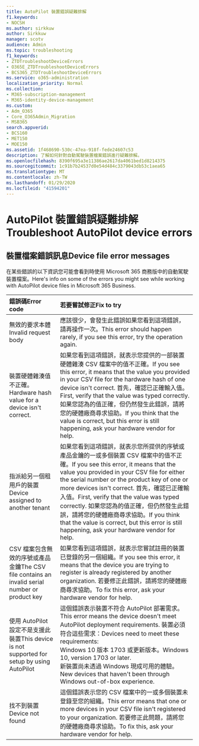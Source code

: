```yaml
---
title: AutoPilot 裝置錯誤疑難排解
f1.keywords:
- NOCSH
ms.author: sirkkuw
author: Sirkkuw
manager: scotv
audience: Admin
ms.topic: troubleshooting
f1_keywords:
- ZTDTroubleshootDeviceErrors
- O365E_ZTDTroubleshootDeviceErrors
- BCS365_ZTDTroubleshootDeviceErrors
ms.service: o365-administration
localization_priority: Normal
ms.collection:
- M365-subscription-management
- M365-identity-device-management
ms.custom:
- Adm_O365
- Core_O365Admin_Migration
- MSB365
search.appverid:
- BCS160
- MET150
- MOE150
ms.assetid: 1f468690-530c-47ea-918f-fede24607c53
description: 了解如何針對自動駕駛裝置檔案錯誤進行疑難排解。
ms.openlocfilehash: 8390f695a3e11386ae2617da4061bed1d8214375
ms.sourcegitcommit: 1c91b7b24537d0e54d484c3379043db53c1aea65
ms.translationtype: MT
ms.contentlocale: zh-TW
ms.lasthandoff: 01/29/2020
ms.locfileid: "41594201"
---
```

# <a name="troubleshoot-autopilot-device-errors"></a><span data-ttu-id="981f3-103">AutoPilot 裝置錯誤疑難排解</span><span class="sxs-lookup"><span data-stu-id="981f3-103">Troubleshoot AutoPilot device errors</span></span>

## <a name="device-file-error-messages"></a><span data-ttu-id="981f3-104">裝置檔案錯誤訊息</span><span class="sxs-lookup"><span data-stu-id="981f3-104">Device file error messages</span></span>

<span data-ttu-id="981f3-105">在某些錯誤的以下資訊您可能會看到時使用 Microsoft 365 商務版中的自動駕駛裝置檔案。</span><span class="sxs-lookup"><span data-stu-id="981f3-105">Here's info on some of the errors you might see while working with AutoPilot device files in Microsoft 365 Business.</span></span> 
  
|<span data-ttu-id="981f3-106">**錯誤碼**</span><span class="sxs-lookup"><span data-stu-id="981f3-106">**Error code**</span></span>|<span data-ttu-id="981f3-107">**若要嘗試修正**</span><span class="sxs-lookup"><span data-stu-id="981f3-107">**Fix to try**</span></span>|
|:-----|:-----|
|<span data-ttu-id="981f3-108">無效的要求本體</span><span class="sxs-lookup"><span data-stu-id="981f3-108">Invalid request body</span></span>  <br/> |<span data-ttu-id="981f3-109">應該很少，會發生此錯誤如果您看到這項錯誤，請再操作一次。</span><span class="sxs-lookup"><span data-stu-id="981f3-109">This error should happen rarely, if you see this error, try the operation again.</span></span>  <br/> |
|<span data-ttu-id="981f3-110">裝置硬體雜湊值不正確。</span><span class="sxs-lookup"><span data-stu-id="981f3-110">Hardware hash value for a device isn't correct.</span></span>  <br/> |<span data-ttu-id="981f3-111">如果您看到這項錯誤，就表示您提供的一部裝置硬體雜湊 CSV 檔案中的值不正確。</span><span class="sxs-lookup"><span data-stu-id="981f3-111">If you see this error, it means that the value you provided in your CSV file for the hardware hash of one device isn't correct.</span></span> <span data-ttu-id="981f3-112">首先，確認已正確輸入值。</span><span class="sxs-lookup"><span data-stu-id="981f3-112">First, verify that the value was typed correctly.</span></span> <span data-ttu-id="981f3-113">如果您認為的值正確，但仍然發生此錯誤，請將您的硬體廠商尋求協助。</span><span class="sxs-lookup"><span data-stu-id="981f3-113">If you think that the value is correct, but this error is still happening, ask your hardware vendor for help.</span></span>  <br/> |
|<span data-ttu-id="981f3-114">指派給另一個租用戶的裝置</span><span class="sxs-lookup"><span data-stu-id="981f3-114">Device assigned to another tenant</span></span>  <br/> |<span data-ttu-id="981f3-115">如果您看到這項錯誤，就表示您所提供的序號或產品金鑰的一或多個裝置 CSV 檔案中的值不正確。</span><span class="sxs-lookup"><span data-stu-id="981f3-115">If you see this error, it means that the value you provided in your CSV file for either the serial number or the product key of one or more devices isn't correct.</span></span> <span data-ttu-id="981f3-116">首先，確認已正確輸入值。</span><span class="sxs-lookup"><span data-stu-id="981f3-116">First, verify that the value was typed correctly.</span></span> <span data-ttu-id="981f3-117">如果您認為的值正確，但仍然發生此錯誤，請將您的硬體廠商尋求協助。</span><span class="sxs-lookup"><span data-stu-id="981f3-117">If you think that the value is correct, but this error is still happening, ask your hardware vendor for help.</span></span>  <br/> |
|<span data-ttu-id="981f3-118">CSV 檔案包含無效的序號或產品金鑰</span><span class="sxs-lookup"><span data-stu-id="981f3-118">The CSV file contains an invalid serial number or product key</span></span>  <br/> |<span data-ttu-id="981f3-119">如果您看到這項錯誤，就表示您嘗試註冊的裝置已登錄的另一個組織。</span><span class="sxs-lookup"><span data-stu-id="981f3-119">If you see this error, it means that the device you are trying to register is already registered by another organization.</span></span> <span data-ttu-id="981f3-120">若要修正此錯誤，請將您的硬體廠商尋求協助。</span><span class="sxs-lookup"><span data-stu-id="981f3-120">To fix this error, ask your hardware vendor for help.</span></span>  <br/> |
|<span data-ttu-id="981f3-121">使用 AutoPilot 設定不是支援此裝置</span><span class="sxs-lookup"><span data-stu-id="981f3-121">This device is not supported for setup by using AutoPilot</span></span>  <br/> | <span data-ttu-id="981f3-122">這個錯誤表示裝置不符合 AutoPilot 部署需求。</span><span class="sxs-lookup"><span data-stu-id="981f3-122">This error means the device doesn't meet AutoPilot deployment requirements.</span></span> <span data-ttu-id="981f3-123">裝置必須符合這些需求：</span><span class="sxs-lookup"><span data-stu-id="981f3-123">Devices need to meet these requirements:</span></span>  <br/>  <span data-ttu-id="981f3-124">Windows 10 版本 1703 或更新版本。</span><span class="sxs-lookup"><span data-stu-id="981f3-124">Windows 10, version 1703 or later.</span></span>  <br/>  <span data-ttu-id="981f3-125">新裝置尚未透過 Windows 現成可用的體驗。</span><span class="sxs-lookup"><span data-stu-id="981f3-125">New devices that haven't been through Windows out-of-box experience.</span></span>  <br/> |
|<span data-ttu-id="981f3-126">找不到裝置</span><span class="sxs-lookup"><span data-stu-id="981f3-126">Device not found</span></span>  <br/> |<span data-ttu-id="981f3-127">這個錯誤表示您的 CSV 檔案中的一或多個裝置未登錄至您的組織。</span><span class="sxs-lookup"><span data-stu-id="981f3-127">This error means that one or more devices in your CSV file isn't registered to your organization.</span></span> <span data-ttu-id="981f3-128">若要修正此問題，請將您的硬體廠商尋求協助。</span><span class="sxs-lookup"><span data-stu-id="981f3-128">To fix this, ask your hardware vendor for help.</span></span>  <br/> |
